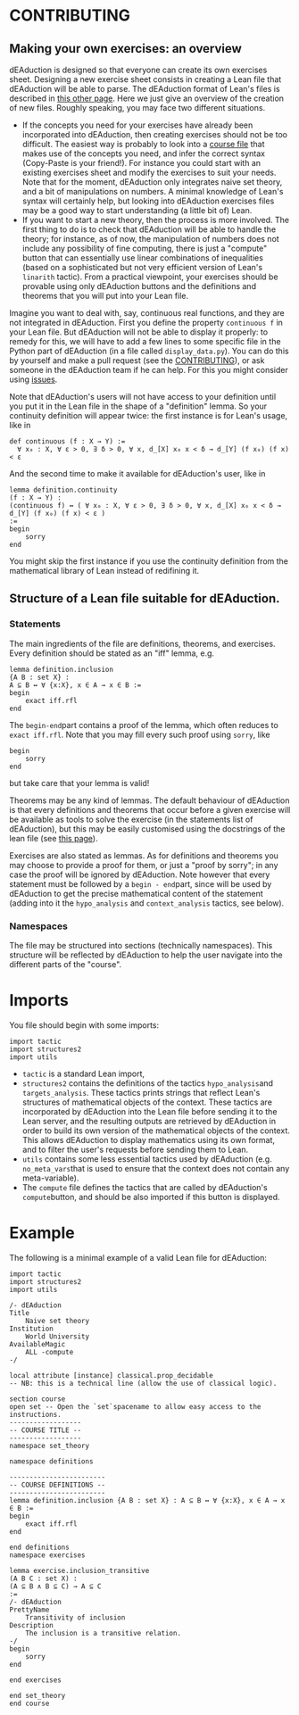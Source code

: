 # CONTRIBUTING

## Making your own exercises: an overview
dEAduction is designed so that everyone can create its own exercises sheet. Designing a new exercise sheet consists in creating a Lean file
that dEAduction will be able to parse. The dEAduction format of Lean's files is described in [this other page](https://github.com/dEAduction/dEAduction/wiki/d%E2%88%83%E2%88%80duction-format-for-Lean-files).
Here we just give an overview of the creation of new files. Roughly speaking, you may face two different situations.
* If the concepts you need for your exercises have already been incorporated into dEAduction, then creating exercises should not be too difficult.
The easiest way is probably to look into a [course file](src/exercises) that makes use of the concepts you need, and infer the correct syntax (Copy-Paste is your friend!).
For instance you could start with an existing exercises sheet and modify the exercises to suit your needs.
Note that for the moment, dEAduction only integrates naive set theory, and a bit of manipulations on numbers.
A minimal knowledge of Lean's syntax will certainly help,
but looking into dEAduction exercises files may be a good way to start understanding (a little bit of) Lean.
* If you want to start a new theory, then the process is more involved.
The first thing to do is to check that dEAduction will be able to handle the theory; 
for instance, as of now, the manipulation of numbers does not include any possibility of fine computing, there is just a "compute" button that can essentially
use linear combinations of inequalities (based on a sophisticated but not very efficient version of Lean's `linarith` tactic).
From a practical viewpoint, your exercises should be provable using only dEAduction buttons and the definitions and theorems that you will put into your Lean file.

Imagine you want to deal with, say, continuous real functions, and they are not integrated in dEAduction.
First you define the property `continuous f` in your Lean file. But dEAduction will not be able to display it properly: to remedy for this,
we will have to add a few lines to some specific file in the Python part of dEAduction (in a file called `display_data.py`).
You can do this by yourself and make a pull request (see the [CONTRIBUTING](https://github.com/dEAduction/dEAduction/blob/master/CONTRIBUTING.md)),
or ask someone in the dEAduction team if he can help. For this you might consider using [issues](https://github.com/dEAduction/dEAduction/issues).

Note that dEAduction's users will not have access to your definition until you put it in the Lean file in the shape of a "definition" lemma. So your continuity definition will appear twice: the first instance is for Lean's usage, like in
```
def continuous (f : X → Y) :=
  ∀ x₀ : X, ∀ ε > 0, ∃ δ > 0, ∀ x, d_[X] x₀ x < δ → d_[Y] (f x₀) (f x) < ε   
```
And the second time to make it available for dEAduction's user, like in
```
lemma definition.continuity
(f : X → Y) :
(continuous f) ↔ ( ∀ x₀ : X, ∀ ε > 0, ∃ δ > 0, ∀ x, d_[X] x₀ x < δ → d_[Y] (f x₀) (f x) < ε )
:=
begin
    sorry
end
```
You might skip the first instance if you use the continuity definition from the mathematical library of Lean instead of redifining it.

## Structure of a Lean file suitable for dEAduction.
### Statements
The main ingredients of the file are definitions, theorems, and exercises.
Every definition should be stated as an "iff" lemma, e.g.
```
lemma definition.inclusion
{A B : set X} :
A ⊆ B ↔ ∀ {x:X}, x ∈ A → x ∈ B :=
begin
    exact iff.rfl
end
```
The `begin-end`part contains a proof of the lemma, which often reduces to `exact iff.rfl`. Note that you may fill every such proof using `sorry`, like
```
begin
    sorry
end
```
but take care that your lemma is valid!

Theorems may be any kind of lemmas.
The default behaviour of dEAduction is that every definitions and theorems that occur before a given exercise will be available as tools to solve the exercise
(in the statements list of dEAduction),
but this may be easily customised using the docstrings of the lean file (see [this page](https://github.com/dEAduction/dEAduction/wiki/d%E2%88%83%E2%88%80duction-format-for-Lean-files)).

Exercises are also stated as lemmas. As for definitions and theorems you may choose to provide a proof for them, or just a "proof by sorry";
in any case the proof will be ignored by dEAduction. Note however that every statement must be followed by a `begin - end`part, since will be used by dEAduction to get the precise mathematical content of the statement (adding into it the `hypo_analysis` and `context_analysis` tactics, see below).

### Namespaces
The file may be structured into sections (technically namespaces).
This structure will be reflected by dEAduction to help the user navigate into the different parts of the "course".

# Imports
You file should begin with some imports:
```
import tactic
import structures2
import utils
```
* `tactic` is a standard Lean import,
* `structures2` contains the definitions of the tactics `hypo_analysis`and `targets_analysis`. These tactics prints strings that reflect Lean's structures
of mathematical objects of the context. These tactics are incorporated by dEAduction into the Lean file before sending it to the Lean server,
and the resulting outputs are retrieved by dEAduction in order to build its own version of the mathematical objects of the context.
This allows dEAduction to display mathematics using its own format, and to filter the user's requests before sending them to Lean.
* `utils` contains some less essential tactics used by dEAduction (e.g. `no_meta_vars`that is used to ensure that the context does not contain any meta-variable).
* The `compute` file defines the tactics that are called by dEAduction's `compute`button, and should be also imported if this button is displayed.

# Example
The following is a minimal example of a valid Lean file for dEAduction:
```
import tactic
import structures2
import utils

/- dEAduction
Title
    Naive set theory
Institution
    World University
AvailableMagic
    ALL -compute
-/

local attribute [instance] classical.prop_decidable
-- NB: this is a technical line (allow the use of classical logic).

section course
open set -- Open the `set`spacename to allow easy access to the instructions.
------------------
-- COURSE TITLE --
------------------
namespace set_theory

namespace definitions

------------------------
-- COURSE DEFINITIONS --
------------------------
lemma definition.inclusion {A B : set X} : A ⊆ B ↔ ∀ {x:X}, x ∈ A → x ∈ B :=
begin
    exact iff.rfl
end

end definitions
namespace exercises

lemma exercise.inclusion_transitive
(A B C : set X) :
(A ⊆ B ∧ B ⊆ C) → A ⊆ C
:=
/- dEAduction
PrettyName
    Transitivity of inclusion
Description
    The inclusion is a transitive relation.
-/
begin
    sorry
end

end exercises

end set_theory
end course
